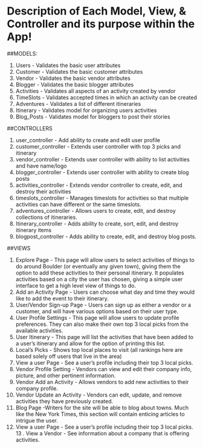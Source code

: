Description of Each Model, View, & Controller and its purpose within the
App!
===============

##MODELS:
1. Users - Validates the basic user attributes
2. Customer - Validates the basic customer attributes
3. Vendor - Validates the basic vendor attributes
4. Blogger - Validates the basic blogger attributes
6. Activities - Validates all aspects of an activity created by vendor
7. TimeSlots - Validates accepted times in which an activity can be created
8. Adventures - Validates a list of different itineraries
9. Itinerary - Validates model for organizing users activities
10. Blog_Posts - Validates model for bloggers to post their stories

##CONTROLLERS
1. user_controller - Add ability to create and edit user profile
2. customer_controller - Extends user controller with top 3 picks and itinerary
3. vendor_controller - Extends user controller with ability to list activities and have name/logo
4. blogger_controller - Extends user controller with ability to create blog posts
5. activities_controller - Extends vendor controller to create, edit, and destroy their activities
6. timeslots_controller - Manages timeslots for activities so that multiple activities can have different or the same timeslots.
7. adventures_controller - Allows users to create, edit, and destroy collections of itineraries.
8. Itinerary_controller - Adds ability to create, sort, edit, and destroy itinerary items
9. blogpost_controller - Adds ability to create, edit, and destroy blog posts.

##VIEWS
1. Explore Page - This page will allow users to select activities of things to do around Boulder (or eventually any given town), giving them the option to add these activities to their personal itinerary. It populates activities based on a city the user has chosen, giving a simple user interface to get a high level view of things to do.
2. Add an Activity Page - Users can choose what day and time they would like to add the event to their itinerary.
3. User/Vendor Sign-up Page - Users can sign up as either a vendor or a customer, and will have various options based on their user type.
4. User Profile Settings - This page will allow users to update profile preferences. They can also make their own top 3 local picks from the available activities.
5. User Itinerary - This page will list the activities that have been added to a user’s itinerary and allow for the option of printing this list.
6. Local’s Picks - Shows top local places to visit (all rankings here are based solely off users that live in the area)
7. View a user Page - See a user’s profile including their top 3 local picks.
8. Vendor Profile Setting - Vendors can view and edit their company info, picture, and other pertinent information.
9. Vendor Add an Activity - Allows vendors to add new activities to their company profile.
10. Vendor Update an Activity -  Vendors can edit, update, and remove activities they have previously created.
11. Blog Page -Writers for the site will be able to blog about towns. Much like the New York Times, this section will contain enticing articles to intrigue the user.
12. View a user Page - See a user’s profile including their top 3 local picks.
13 . View a Vendor - See information about a company that is offering activities.

